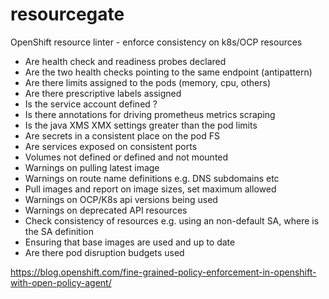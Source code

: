 # resourcegate

OpenShift resource linter - enforce consistency on k8s/OCP resources

* Are health check and readiness probes declared
* Are the two health checks pointing to the same endpoint (antipattern)
* Are there limits assigned to the pods (memory, cpu, others)
* Are there prescriptive labels assigned
* Is the service account defined ?
* Is there annotations for driving prometheus metrics scraping
* Is the java XMS XMX settings greater than the pod limits
* Are secrets in a consistent place on the pod FS
* Are services exposed on consistent ports
* Volumes not defined or defined and not mounted
* Warnings on pulling latest image
* Warnings on route name definitions e.g. DNS subdomains etc
* Pull images and report on image sizes, set maximum allowed
* Warnings on OCP/K8s api versions being used
* Warnings on deprecated API resources
* Check consistency of resources e.g. using an non-default SA, where is the SA definition
* Ensuring that base images are used and up to date
* Are there pod disruption budgets used


https://blog.openshift.com/fine-grained-policy-enforcement-in-openshift-with-open-policy-agent/


